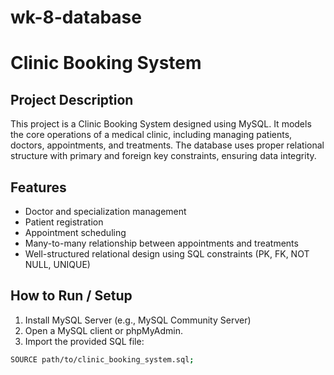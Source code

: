 # wk-8-database
# Clinic Booking System

## Project Description

This project is a Clinic Booking System designed using MySQL. It models the core operations of a medical clinic, including managing patients, doctors, appointments, and treatments. The database uses proper relational structure with primary and foreign key constraints, ensuring data integrity.

## Features

- Doctor and specialization management
- Patient registration
- Appointment scheduling
- Many-to-many relationship between appointments and treatments
- Well-structured relational design using SQL constraints (PK, FK, NOT NULL, UNIQUE)

## How to Run / Setup

1. Install MySQL Server (e.g., MySQL Community Server)
2. Open a MySQL client or phpMyAdmin.
3. Import the provided SQL file:

```bash
SOURCE path/to/clinic_booking_system.sql;
